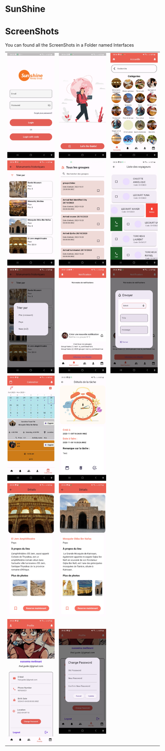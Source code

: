 # SunShine



# ScreenShots
You can found all the ScreenShots in a Folder named Interfaces

<table>
  <tr>
    <td style="margin-right: 10px;"><img src="https://github.com/abir739/SunShine_app/blob/main/Interfaces/Screenshot_20240115_085320.jpg" alt="Screenshot 1"></td>
    <td style="margin-left: 10px;"><img src="https://github.com/abir739/SunShine_app/blob/main/Interfaces/Screenshot_20240115_085427.jpg" alt="Screenshot 2"></td>
    <td style="margin-right: 10px;"><img src="https://github.com/abir739/SunShine_app/blob/main/Interfaces/Screenshot_20240115_085437.jpg" alt="Screenshot 1"></td>
  </tr>
   <tr>
   <td style="margin-left: 10px;"><img src="https://github.com/abir739/SunShine_app/blob/main/Interfaces/Screenshot_20240115_085446.jpg" alt="Screenshot 2"></td>
    <td style="margin-right: 10px;"><img src="https://github.com/abir739/SunShine_app/blob/main/Interfaces/Screenshot_20240115_085536.jpg" alt="Screenshot 1"></td>
    <td style="margin-left: 10px;"><img src="https://github.com/abir739/SunShine_app/blob/main/Interfaces/Screenshot_20240115_085643.jpg" alt="Screenshot 2"></td>
  </tr>
   <tr>
   <td style="margin-left: 10px;"><img src="https://github.com/abir739/SunShine_app/blob/main/Interfaces/Screenshot_20240115_085854.jpg" alt="Screenshot 2"></td>
    <td style="margin-right: 10px;"><img src="https://github.com/abir739/SunShine_app/blob/main/Interfaces/Screenshot_20240115_090123.jpg" alt="Screenshot 1"></td>
      <td style="margin-left: 10px;"><img src="https://github.com/abir739/SunShine_app/blob/main/Interfaces/Screenshot_20240115_093535.jpg" alt="Screenshot 2"></td>
  
   
  </tr>
   <tr>
    <td style="margin-right: 10px;"><img src="https://github.com/abir739/SunShine_app/blob/main/Interfaces/Screenshot_20240115_093256.jpg" alt="Screenshot 1"></td>
    <td style="margin-left: 10px;"><img src="https://github.com/abir739/SunShine_app/blob/main/Interfaces/Screenshot_20240115_093344.jpg" alt="Screenshot 2"></td>
   
  </tr>
   <tr>
   <td style="margin-left: 10px;"><img src="https://github.com/abir739/SunShine_app/blob/main/Interfaces/Screenshot_20240115_093456.jpg" alt="Screenshot 2"></td>
    <td style="margin-right: 10px;"><img src="https://github.com/abir739/SunShine_app/blob/main/Interfaces/Screenshot_20240115_093520.jpg" alt="Screenshot 1"></td>
  
   
  </tr>
   <td style="margin-left: 10px;"><img src="https://github.com/abir739/SunShine_app/blob/main/Interfaces/Screenshot_20240115_093543.jpg" alt="Screenshot 2"></td>
   <td style="margin-left: 10px;"><img src="https://github.com/abir739/SunShine_app/blob/main/Interfaces/Screenshot_20240115_093209.jpg" alt="Screenshot 2"></td>

   
  </tr>

</table>
